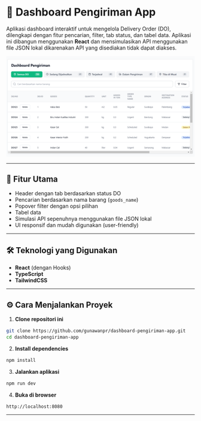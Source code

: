 
# 🚚 Dashboard Pengiriman App

Aplikasi dashboard interaktif untuk mengelola Delivery Order (DO), dilengkapi dengan fitur pencarian, filter, tab status, dan tabel data. Aplikasi ini dibangun menggunakan **React** dan mensimulasikan API menggunakan file JSON lokal dikarenakan API yang disediakan tidak dapat diakses. 

![Preview](./preview.png)

---

## 📌 Fitur Utama

- Header dengan tab berdasarkan status DO
- Pencarian berdasarkan nama barang (`goods_name`)
- Popover filter dengan opsi pilihan
- Tabel data
- Simulasi API sepenuhnya menggunakan file JSON lokal
- UI responsif dan mudah digunakan (user-friendly)

---

## 🛠 Teknologi yang Digunakan

- **React** (dengan Hooks)
- **TypeScript**
- **TailwindCSS**

---

## ⚙️ Cara Menjalankan Proyek

1. **Clone repositori ini**

```bash
git clone https://github.com/gunawanpr/dashboard-pengiriman-app.git
cd dashboard-pengiriman-app
```

2. **Install dependencies**

```bash
npm install
```

3. **Jalankan aplikasi**

```bash
npm run dev
```

4. **Buka di browser**

```
http://localhost:8080
```

---
